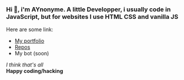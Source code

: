 ### Hi 👋, i'm AYnonyme. A little Developper, i usually code in JavaScript, but for websites I use HTML CSS and vanilla JS

Here are some link:
- [My portfolio](https://aynonyme971.github.io/)
- [Repos](https://github.com/AYnonyme971?tab=repository)
- My bot (soon)

*I think that's all*<br>
**Happy coding/hacking**

<!--
**AYnonyme971/AYnonyme971** is a ✨ _special_ ✨ repository because its `README.md` (this file) appears on your GitHub profile.

Here are some ideas to get you started:

- 🔭 I’m currently working on ...
- 🌱 I’m currently learning ...
- 👯 I’m looking to collaborate on ...
- 🤔 I’m looking for help with ...
- 💬 Ask me about ...
- 📫 How to reach me: ...
- 😄 Pronouns: ...
- ⚡ Fun fact: ...
-->

